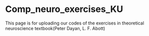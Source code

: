 # Comp_neuro_exercises_KU
This page is for uploading our codes of the exercises in theoretical neuroscience textbook(Peter Dayan, L. F. Abott)
